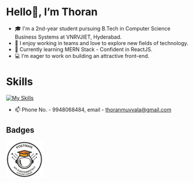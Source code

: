 # Hello👋, I’m Thoran
- 🎓 I'm a 2nd-year student pursuing B.Tech in Computer Science Business Systems at VNRVJIET, Hyderabad.
- 🚀 I enjoy working in teams and love to explore new fields of technology. 
- 🌱 Currently learning MERN Stack - Confident in ReactJS.
- 💻 I’m eager to work on building an attractive front-end.
# Skills
[![My Skills](https://skillicons.dev/icons?i=c,cpp,java,html,css,js,react,bootstrap,nodejs,express,codepen,py,anaconda,r,git,github,latex,mysql,arduino,vscode&theme=light)](https://skillicons.dev)
- 📫 Phone No. -  9948068484, email - thoranmuvvala@gmail.com
## Badges
<img src="https://raw.githubusercontent.com/girlscript/gssoc-website-new/main/public/badges/postman.png" width="100px" height="100px" />

<!---
Thoran37/Thoran37 is a ✨ special ✨ repository because its `README.md` (this file) appears on your GitHub profile.
You can click the Preview link to take a look at your changes.
--->
